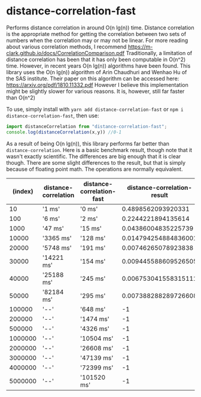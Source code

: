 # distance-correlation-fast

Performs distance correlation in around O(n lg(n)) time.
Distance correlation is the appropriate method for getting the correlation between two sets of numbers when the correlation may or may not be linear.
For more reading about various correlation methods, I recommend https://m-clark.github.io/docs/CorrelationComparison.pdf
Traditionally, a limitation of distance correlation has been that it has only been computable in O(n^2) time.
However, in recent years O(n lg(n)) algorithms have been found.
This library uses the O(n lg(n)) algorithm of Arin Chaudhuri and Wenhao Hu of the SAS institute.
Their paper on this algorithm can be accessed here: https://arxiv.org/pdf/1810.11332.pdf
However I believe this implementation might be slightly slower for various reasons. It is, however, still far faster than O(n^2)

To use, simply install with `yarn add distance-correlation-fast` or `npm i distance-correlation-fast`, then use:
```ts
import distanceCorrelation from "distance-correlation-fast";
console.log(distanceCorrelation(x,y)) //0-1
```

As a result of being O(n lg(n)), this library performs far better than `distance-correlation`.
Here is a basic benchmark result, though note that it wasn't exactly scientific. The differences are big enough that it is clear though.
There are some slight differences to the result, but that is simply because of floating point math. The operations are normally equivalent.

| (index) | distance-correlation | distance-correlation-fast | distance-correlation-result | distance-correlation-fast-result |
|---------|----------------------|---------------------------|-----------------------------|----------------------------------|
|   10    |        '1 ms'        |          '0 ms'           |     0.4898562093920331      |       0.48985620939203356        |
|   100   |        '6 ms'        |          '2 ms'           |     0.2244221894135614      |       0.22442218941356748        |
|  1000   |       '47 ms'        |          '15 ms'          |     0.04386004835225739     |       0.04386004835217815        |
|  10000  |      '3365 ms'       |         '128 ms'          |    0.014794254884836001     |       0.014794254885692014       |
|  20000  |      '5748 ms'       |         '191 ms'          |     0.00746265078923838     |       0.007462650788729342       |
|  30000  |      '14221 ms'      |         '154 ms'          |    0.009445588609526505     |       0.009445588604352323       |
|  40000  |      '25188 ms'      |         '245 ms'          |    0.006753041558315111     |      0.0067530415598551444       |
|  50000  |      '82184 ms'      |         '295 ms'          |    0.007388288289726608     |       0.007388288298405638       |
| 100000  |         '--'         |         '648 ms'          |             -1              |       0.004515544359417369       |
| 200000  |         '--'         |         '1474 ms'         |             -1              |      0.0022154920842022297       |
| 500000  |         '--'         |         '4326 ms'         |             -1              |       0.00148175876298925        |
| 1000000 |         '--'         |        '10504 ms'         |             -1              |      0.0018096514306481354       |
| 2000000 |         '--'         |        '26608 ms'         |             -1              |      0.0010204620547444201       |
| 3000000 |         '--'         |        '47139 ms'         |             -1              |      0.0008061945878161586       |
| 4000000 |         '--'         |        '72399 ms'         |             -1              |      0.0007994542065281887       |
| 5000000 |         '--'         |        '101520 ms'        |             -1              |      0.0007128976429778718       |
